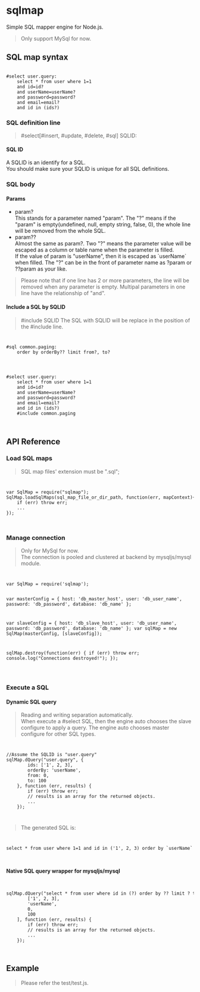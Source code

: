 # sqlmap
Simple SQL mapper engine for Node.js.<br>
>Only support MySql for now.

## SQL map syntax
<code>
#select user.query:
    select * from user where 1=1
    and id=id?
    and userName=userName?
    and password=password?
    and email=email?
    and id in (ids?)
</code>

### SQL definition line
> #select[#insert, #update, #delete, #sql] SQLID:
#### SQL ID
A SQLID is an identify for a SQL.<br>
You should make sure your SQLID is unique for all SQL definitions.<br>

### SQL body

#### Params
* param?<br>
This stands for a parameter named "param". The "?" means if the "param" is empty(undefined, null, empty string, false, 0), the whole line will be removed from the whole SQL.<br>
* param??<br>
Almost the same as param?. Two "?" means the parameter value will be escaped as a column or table name when the parameter is filled.<br>
If the value of param is "userName", then it is escaped as \`userName\` when filled.
The "?" can be in the front of parameter name as ?param or ??param as your like.
>Please note that if one line has 2 or more parameters, the line will be removed when any parameter is empty. Multipal parameters in one line have the relationship of "and".
#### Include a SQL by SQLID
> #include SQLID
The SQL with SQLID will be replace in the position of the #include line.
<code>
<pre>
#sql common.paging:
    order by orderBy?? limit from?, to?
</pre>
</code>
<code>
<pre>
#select user.query:
    select * from user where 1=1
    and id=id?
    and userName=userName?
    and password=password?
    and email=email?
    and id in (ids?)
    #include common.paging
</pre>
</code>

## API Reference
### Load SQL maps
> SQL map files' extension must be ".sql";
<code>
<pre>
var SqlMap = require("sqlmap");
SqlMap.loadSqlMaps(sql_map_file_or_dir_path, function(err, mapContext){
    if (err) throw err;
    ...
});
</pre>
</code>

### Manage connection
> Only for MySql for now. <br>
  The connection is pooled and clustered at backend by mysqljs/mysql module.
<code>
<pre>
var SqlMap = require('sqlmap');

var masterConfig = {
    host: 'db_master_host',
    user: 'db_user_name',
    password: 'db_password',
    database: 'db_name'
};

var slaveConfig = {
    host: 'db_slave_host',
    user: 'db_user_name',
    password: 'db_password',
    database: 'db_name'
};
var sqlMap = new SqlMap(masterConfig, [slaveConfig]);

sqlMap.destroy(function(err)
{
    if (err) throw err;
    console.log("Connections destroyed!");
});
</pre>
</code>

### Execute a SQL

#### Dynamic SQL query
> Reading and writing separation automatically. <br>
> When execute a #select SQL, then the engine auto chooses the slave configure to apply a query. The engine auto chooses master configure for other SQL types.
<code>
<pre>
//Assume the SQLID is "user.query"
sqlMap.dQuery("user.query", {
        ids: ['1', 2, 3],
        orderBy: 'userName',
        from: 0,
        to: 100
    }, function (err, results) {
        if (err) throw err;
        // results is an array for the returned objects.
        ...
    });
</pre>
</code>

>The generated SQL is:
<code>
<pre>
select * from user where 1=1 and id in ('1', 2, 3) order by `userName` limit 0, 100
</pre>
</code>

#### Native SQL query wrapper for mysqljs/mysql
<code>
<pre>
sqlMap.dQuery("select * from user where id in (?) order by ?? limit ? to ?", [
        ['1', 2, 3],
        'userName',
        0,
        100
    ], function (err, results) {
        if (err) throw err;
        // results is an array for the returned objects.
        ...
    });
</pre>
</code>

## Example
>Please refer the test/test.js.
